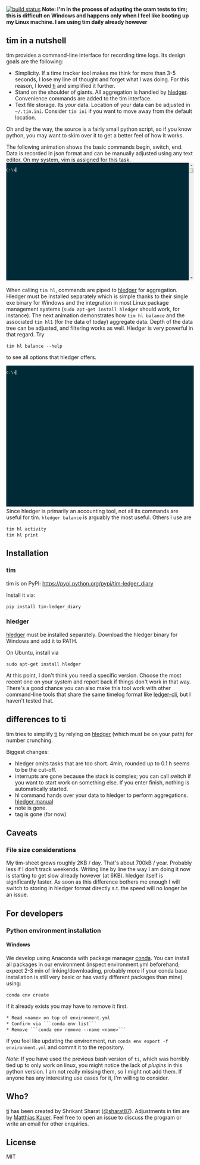 [![build status](https://travis-ci.org/MatthiasKauer/tim.png?branch=master)](https://travis-ci.org/MatthiasKauer/tim)
**Note: I'm in the process of adapting the cram tests to tim; this is difficult on Windows and happens only when I feel like booting up my Linux machine. I am using tim daily already however**

## tim in a nutshell
tim provides a command-line interface for recording time logs. Its design goals are the following:

* Simplicity. If a time tracker tool makes me think for more than 3-5 seconds, I lose my line
of thought and forget what I was doing. For this reason, I loved [ti](https://github.com/sharat87/ti) and simplified it further.
* Stand on the shoulder of giants. All aggregation is handled by [hledger](http://hledger.org). Convenience commands are added to the tim interface.
* Text file storage. Its *your* data. Location of your data can be adjusted in ```~/.tim.ini```. Consider ```tim ini``` if you want to move away from the default location.

Oh and by the way, the source is a fairly small python script, so if you know
python, you may want to skim over it to get a better feel of how it works.

The following animation shows the basic commands begin, switch, end.
Data is recorded in json format and can be manually adjusted using any text editor. On my system, vim is assigned for this task.
![tim intro gif](gif/tim_intro.gif)

When calling ```tim hl```, commands are piped to [hledger](http://hledger.org) for aggregation. Hledger must be installed separately which is simple thanks to their single exe binary for Windows and the integration in most Linux package management systems (```sudo apt-get install hledger``` should work, for instance).
The next animation demonstrates how ```tim hl balance``` and the associated ```tim hl1``` (for the data of today) aggregate data. Depth of the data tree can be adjusted, and filtering works as well. Hledger is very powerful in that regard.
Try
```
tim hl balance --help
```
to see all options that hledger offers.

![tim hledger eval gif](gif/tim_hledger.gif)
Since hledger is primarily an accounting tool, not all its commands are useful for tim. ```hledger balance``` is arguably the most useful. Others I use are
```
tim hl activity
tim hl print
```

## Installation
### tim
tim is on PyPI: https://pypi.python.org/pypi/tim-ledger_diary

Install it via:
```
pip install tim-ledger_diary
```

### hledger
[hledger](http://hledger.org) must be installed separately. Download the hledger binary for Windows and add it to PATH.

On Ubuntu, install via 
```
sudo apt-get install hledger
```
At this point, I don't think you need a specific version. Choose the most recent one on your system and report back if things don't work in that way.
There's a good chance you can also make this tool work with other command-line tools that share the same timelog format like [ledger-cli](http://www.ledger-cli.org/), but I haven't tested that.



## differences to ti
tim tries to simplify [ti](https://github.com/sharat87/ti) by relying on [hledger](http://hledger.org/) (which must be on your path) for number crunching.

Biggest changes:

* hledger omits tasks that are too short. 4min, rounded up to 0.1 h seems to be the cut-off.
* interrupts are gone because the stack is complex; you can call switch if you want to start work on something else. If you enter finish, nothing is automatically started. 
* hl command hands over your data to hledger to perform aggregations. [hledger manual](http://hledger.org/manual.html#timelog)
* note is gone. 
* tag is gone (for now)

## Caveats
### File size considerations
My tim-sheet grows roughly 2KB / day. That's about 700kB / year. Probably less if I don't track weekends.
Writing line by line the way I am doing it now is starting to get slow already however (at 6KB). hledger itself is significantly faster. As soon as this difference bothers me enough I will switch to storing in hledger format directly s.t. the speed will no longer be an issue.

## For developers
### Python environment installation
#### Windows
We develop using Anaconda with package manager [conda](http://conda.io/).
You can install all packages in our environment (inspect environment.yml beforehand; expect 2-3 min of linking/downloading, probably more if your conda base installation is still very basic or has vastly different packages than mine) using:
```
conda env create
```
if it already exists you may have to remove it first.

    * Read <name> on top of environment.yml
    * Confirm via ```conda env list```
    * Remove ```conda env remove --name <name>```

If you feel like updating the environment, run ```conda env export -f environment.yml``` and commit it to the repository.

*Note*: If you have used the previous bash version of `ti`, which was horribly
tied up to only work on linux, you might notice the lack of *plugins* in this
python version. I am not really missing them, so I might not add them. If anyone
has any interesting use cases for it, I'm willing to consider.

## Who?
[ti](https://github.com/sharat87/ti) has been created by Shrikant Sharat
([@sharat87](https://twitter.com/#!sharat87)).
Adjustments in tim are by [Matthias Kauer](http://matthiaskauer.com/about).
Feel free to open an issue to discuss the program or write an email for other enquiries.

## License
MIT
